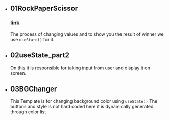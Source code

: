 -   ## 01RockPaperScissor

    ### [link](https://play-rockpaperscissor.netlify.app/)

    The process of changing values and to show you the result of winner we use `useState()` for it.

-   ## 02useState_part2

    On this it is responsible for taking input from user and display it on screen.

-   ## 03BGChanger
    This Template is for changing background color using `useState()`
    The buttons and style is not hard coded here it is dynamically generated through color list
